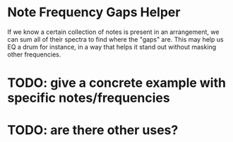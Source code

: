 # Note Frequency Gaps Helper

If we know a certain collection of notes is present in an arrangement, we can sum all of their spectra to find where the "gaps" are. This may help us EQ a drum for instance, in a way that helps it stand out without masking other frequencies.

# TODO: give a concrete example with specific notes/frequencies
# TODO: are there other uses?
